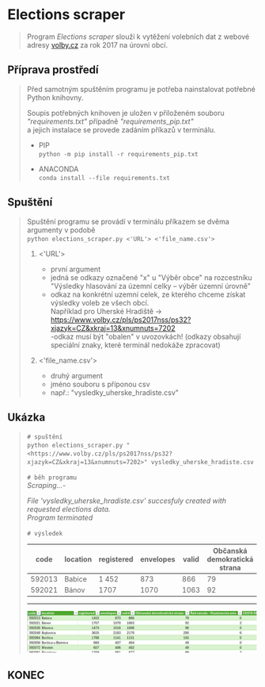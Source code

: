 # **Elections scraper**

>Program _Elections scraper_ slouží k vytěžení volebních dat z webové adresy [volby.cz](https://www.volby.cz/pls/ps2017nss/ps3?xjazyk=CZ) za rok 2017 na úrovni obcí.

## **Příprava prostředí**

>Před samotným spuštěním programu je potřeba nainstalovat potřebné Python knihovny.  
>
>Soupis potřebných knihoven je uložen v přiloženém souboru _"requirements.txt"_ případně _"requirements_pip.txt"_  
>a jejich instalace se provede zadáním příkazů v terminálu.
>
>- PIP  
> `python -m pip install -r requirements_pip.txt`  
>
>- ANACONDA  
> `conda install --file requirements.txt`  

## **Spuštění**

>Spuštění programu se provádí v terminálu příkazem se dvěma argumenty v podobě  
>`python elections_scraper.py <'URL'> <'file_name.csv'>`  
>
>1. <'URL'>  
>    - první argument  
>    - jedná se odkazy označené "x" u "Výběr obce" na rozcestníku "Výsledky hlasování za územní celky – výběr územní úrovně"
>    - odkaz na konkrétní uzemní celek, ze kterého chceme získat výsledky voleb ze všech obcí.  
>Například pro Uherské Hradiště -> <https://www.volby.cz/pls/ps2017nss/ps32?xjazyk=CZ&xkraj=13&xnumnuts=7202>  
>    -odkaz musí být "obalen" v uvozovkách! (odkazy obsahují speciální znaky, které terminál nedokáže zpracovat)  
>
>2. <'file_name.csv'>  
>    - druhý argument  
>    - jméno souboru s příponou csv  
>    - např.: "vysledky_uherske_hradiste.csv"  

## **Ukázka**  

>`# spuštění`  
>`python elections_scraper.py "<https://www.volby.cz/pls/ps2017nss/ps32?xjazyk=CZ&xkraj=13&xnumnuts=7202>" vysledky_uherske_hradiste.csv`  
>
>`# běh programu`  
>_Scraping...-_
>
>_File 'vysledky_uherske_hradiste.csv' succesfuly created with requested elections data._  
>_Program terminated_  
>
>`# výsledek`  
>
>| code | location | registered | envelopes | valid | Občanská demokratická strana |
>| ---- | -------- | ---------- | --------- | ----- | ---------------------------- |
>| 592013 | Babice | 1 452 | 873 | 866 | 79 |
>| 592021 | Bánov | 1707 | 1070 | 1063 | 92 |
>
>---
>
>![ukázka výstupu](ukazka_vystupu.png)  

## **KONEC**  

